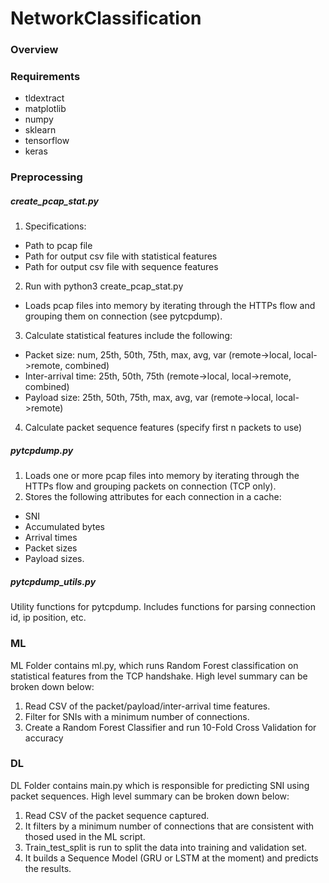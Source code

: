 # NetworkClassification
### Overview

### Requirements
- tldextract
- matplotlib
- numpy
- sklearn
- tensorflow
- keras

### Preprocessing

##### create_pcap_stat.py
1. Specifications:
- Path to pcap file
- Path for output csv file with statistical features 
- Path for output csv file with sequence features 
2. Run with python3 create_pcap_stat.py
- Loads pcap files into memory by iterating through the HTTPs flow and grouping them on connection (see pytcpdump).
3. Calculate statistical features include the following:
- Packet size: num, 25th, 50th, 75th, max, avg, var (remote->local, local->remote, combined)
- Inter-arrival time: 25th, 50th, 75th (remote->local, local->remote, combined)
- Payload size: 25th, 50th, 75th, max, avg, var (remote->local, local->remote)
4. Calculate packet sequence features (specify first n packets to use)

##### pytcpdump.py
1. Loads one or more pcap files into memory by iterating through the HTTPs flow and grouping packets on connection (TCP only). 
2. Stores the following attributes for each connection in a cache: 
- SNI
- Accumulated bytes
- Arrival times
- Packet sizes
- Payload sizes. 

##### pytcpdump_utils.py
Utility functions for pytcpdump. Includes functions for parsing connection id, ip position, etc.

### ML
ML Folder contains ml.py, which runs Random Forest classification on statistical features from
the TCP handshake. High level summary can be broken down below:

1. Read CSV of the packet/payload/inter-arrival time features.
2. Filter for SNIs with a minimum number of connections.
3. Create a Random Forest Classifier and run 10-Fold Cross Validation for accuracy

### DL
DL Folder contains main.py which is responsible for predicting SNI using packet
sequences. High level summary can be broken down below:

1. Read CSV of the packet sequence captured.
2. It filters by a minimum number of connections that are consistent with thosed
used in the ML script.
3. Train_test_split is run to split the data into training and validation set.
4. It builds a Sequence Model (GRU or LSTM at the moment) and predicts the results.

